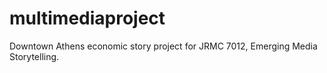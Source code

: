# multimediaproject
Downtown Athens economic story project for JRMC 7012, Emerging Media Storytelling.
